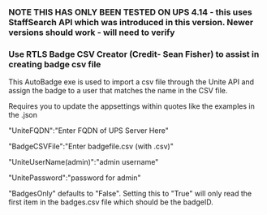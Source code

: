 ### NOTE THIS HAS ONLY BEEN TESTED ON UPS 4.14 - this uses StaffSearch API which was introduced in this version. Newer versions should work - will need to verify
### Use RTLS Badge CSV Creator (Credit- Sean Fisher) to assist in creating badge csv file
This AutoBadge exe is used to import a csv file through the Unite API and assign the badge to a user that matches the name in the CSV file.

Requires you to update the appsettings within quotes like the examples in the .json

   "UniteFQDN":"Enter FQDN of UPS Server Here"
   
   "BadgeCSVFile":"Enter badgefile.csv (with .csv)"
   
   "UniteUserName(admin)":"admin username"
   
   "UnitePassword":"password for admin"
   
   
   "BadgesOnly" defaults to "False".  Setting this to "True" will only read the first item in the badges.csv
   file which should be the badgeID.
